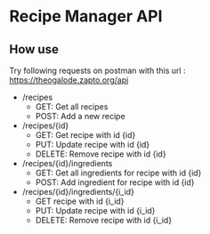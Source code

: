 # Recipe Manager API

## How use

Try following requests on postman with this url : https://theogalode.zapto.org/api
  - /recipes
    - GET: Get all recipes
    - POST: Add a new recipe
  - /recipes/{id}
    - GET: Get recipe with id {id}
    - PUT: Update recipe with id {id}
    - DELETE: Remove recipe with id {id}
  - /recipes/{id}/ingredients
    - GET: Get all ingredients for recipe with id {id}
    - POST: Add ingredient for recipe with id {id}
  - /recipes/{id}/ingredients/{i_id}
    - GET recipe with id {i_id}
    - PUT: Update recipe with id {i_id}
    - DELETE: Remove recipe with id {i_id}
